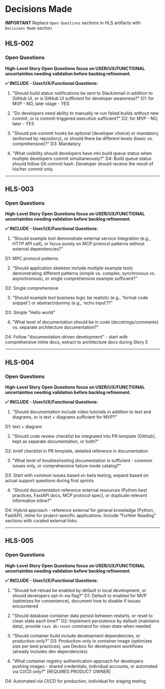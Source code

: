 # Decisions Made

**IMPORTANT** Replace `Open Questions` sections in HLS artifacts with `Decisions Made` section

## HLS-002

### Open Questions

**High-Level Story Open Questions focus on USER/UX/FUNCTIONAL uncertainties needing validation before backlog refinement.**

**✅ INCLUDE - User/UX/Functional Questions:**

1. "Should build status notifications be sent to Slack/email in addition to GitHub UI, or is GitHub UI sufficient for developer awareness?"
D1: for MVP - NO, later stage - YES

2. "Do developers need ability to manually re-run failed builds without new commit, or is commit-triggered execution sufficient?"
D2: for MVP - NO, later - YES

3. "Should pre-commit hooks be optional (developer choice) or mandatory (enforced by repository), or should there be different levels (basic vs. comprehensive)?"
D3: Mandatory

4. "What visibility should developers have into build queue status when multiple developers commit simultaneously?"
D4: Build queue status should follow Git commit hash. Developer should receive the result of his/her commit only.

---

## HLS-003

### Open Questions

**High-Level Story Open Questions focus on USER/UX/FUNCTIONAL uncertainties needing validation before backlog refinement.**

**✅ INCLUDE - User/UX/Functional Questions:**

1. "Should example tool demonstrate external service integration (e.g., HTTP API call), or focus purely on MCP protocol patterns without external dependencies?"

D1: MPC protocol patterns

2. "Should application skeleton include multiple example tools demonstrating different patterns (simple vs. complex, synchronous vs. asynchronous), or single comprehensive example sufficient?"

D2: Single comprehensive

3. "Should example tool business logic be realistic (e.g., 'format code snippet') or abstract/dummy (e.g., 'echo input')?"

D3: Simple "Hello world"

4. "What level of documentation should be in code (docstrings/comments) vs. separate architecture documentation?"

D4: Follow "documentation-driven development" - start with comprehensive inline docs, extract to architecture docs during Story 5


---

## HLS-004

### Open Questions

**High-Level Story Open Questions focus on USER/UX/FUNCTIONAL uncertainties needing validation before backlog refinement.**

**✅ INCLUDE - User/UX/Functional Questions:**

1. "Should documentation include video tutorials in addition to text and diagrams, or is text + diagrams sufficient for MVP?"

D1: text + diagram

2. "Should code review checklist be integrated into PR template (GitHub), kept as separate documentation, or both?"

D2: brief checklist in PR template, detailed reference in documentation

3. "What level of troubleshooting documentation is sufficient - common issues only, or comprehensive failure mode catalog?"

D3: Start with common issues based on beta testing, expand based on actual support questions during first sprints

4. "Should documentation reference external resources (Python best practices, FastAPI docs, MCP protocol spec), or duplicate relevant information inline?"

D4: Hybrid approach - reference external for general knowledge (Python, FastAPI), inline for project-specific applications. Include "Further Reading" sections with curated external links.

---

## HLS-005

### Open Questions

**High-Level Story Open Questions focus on USER/UX/FUNCTIONAL uncertainties needing validation before backlog refinement.**

**✅ INCLUDE - User/UX/Functional Questions:**

1. "Should hot-reload be enabled by default in local development, or should developers opt-in via flag?"
D1: Default to enabled for MVP (optimizes for convenience), document how to disable if issues encountered

2. "Should database container data persist between restarts, or reset to clean state each time?"
D2: Implement persistence by default (maintains data), provide `task db:reset` command for clean state when needed

3. "Should container build include development dependencies, or production-only?"
D3: Production-only in container image (optimizes size per best practices), use Devbox for development workflows (already includes dev dependencies)

4. "What container registry authentication approach for developers pushing images - shared credentials, individual accounts, or automated via CI/CD only?" [REQUIRES PRODUCT OWNER]

D4: Automated via CI/CD for production, individual for staging testing
